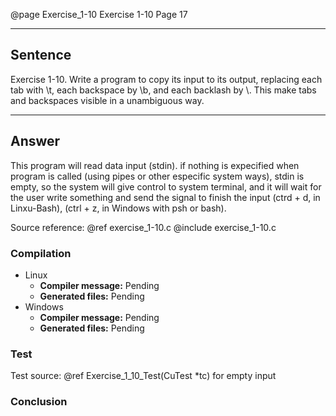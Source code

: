 @page Exercise_1-10 Exercise 1-10
Page 17
 
---

## Sentence
Exercise 1-10. Write a program to copy its input to its output, replacing
each tab with \t, each backspace by \b, and each backlash by \\.
This make tabs and backspaces visible in a unambiguous way.

---

## Answer
This program will read data input (stdin). if nothing is expecified when program is called (using pipes or other especific system ways), stdin is empty, so the system will give control to system terminal, and it will wait for the user write something and send the signal to finish the input (ctrd + d, in Linxu-Bash), (ctrl + z, in Windows with psh or bash).


Source reference: @ref exercise_1-10.c
@include exercise_1-10.c

### Compilation
- Linux
  - **Compiler message:** Pending
  - **Generated files:** Pending
- Windows
  - **Compiler message:** Pending
  - **Generated files:** Pending

### Test
Test source: @ref Exercise_1_10_Test(CuTest *tc) for empty input


### Conclusion
